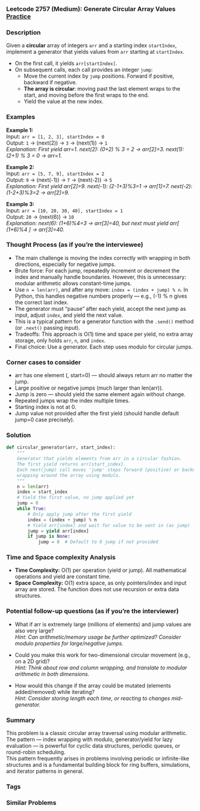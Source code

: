 ### Leetcode 2757 (Medium): Generate Circular Array Values [Practice](https://leetcode.com/problems/generate-circular-array-values)

### Description  
Given a **circular** array of integers `arr` and a starting index `startIndex`, implement a generator that yields values from `arr` starting at `startIndex`.  
- On the first call, it yields `arr[startIndex]`.
- On subsequent calls, each call provides an integer `jump`:
    - Move the current index by `jump` positions. Forward if positive, backward if negative.
    - **The array is circular**: moving past the last element wraps to the start, and moving before the first wraps to the end.
    - Yield the value at the new index.

### Examples  

**Example 1:**  
Input: `arr = [1, 2, 3], startIndex = 0`  
Output: `1` → (next(2)) → `3` → (next(1)) → `1`  
*Explanation: First yield arr=1. next(2): (0+2) % 3 = 2 → arr[2]=3. next(1): (2+1) % 3 = 0 → arr=1.*

**Example 2:**  
Input: `arr = [5, 7, 9], startIndex = 2`  
Output: `9` → (next(-1)) → `7` → (next(-2)) → `5`  
*Explanation: First yield arr[2]=9. next(-1): (2-1+3)%3=1 → arr[1]=7. next(-2): (1-2+3)%3=2 → arr[2]=9.*

**Example 3:**  
Input: `arr = [10, 20, 30, 40], startIndex = 1`  
Output: `20` → (next(6)) → `10`  
*Explanation: next(6): (1+6)%4=3 → arr[3]=40, but next must yield arr[ (1+6)%4 ] → arr[3]=40.*

### Thought Process (as if you’re the interviewee)  
- The main challenge is moving the index correctly with wrapping in both directions, especially for negative jumps.
- Brute force: For each jump, repeatedly increment or decrement the index and manually handle boundaries. However, this is unnecessary: modular arithmetic allows constant-time jumps.
- Use `n = len(arr)`, and after any move: `index = (index + jump) % n`. In Python, this handles negative numbers properly — e.g., (-1) % n gives the correct last index.
- The generator must “pause” after each yield, accept the next jump as input, adjust `index`, and yield the next value.
- This is a typical pattern for a generator function with the `.send()` method (or `.next()` passing input).
- Tradeoffs: This approach is O(1) time and space per yield, no extra array storage, only holds `arr`, `n`, and `index`.
- Final choice: Use a generator. Each step uses modulo for circular jumps.

### Corner cases to consider  
- arr has one element (, start=0) — should always return arr no matter the jump.
- Large positive or negative jumps (much larger than len(arr)).
- Jump is zero — should yield the same element again without change.
- Repeated jumps wrap the index multiple times.
- Starting index is not at 0.
- Jump value not provided after the first yield (should handle default jump=0 case precisely).

### Solution

```python
def circular_generator(arr, start_index):
    """
    Generator that yields elements from arr in a circular fashion.
    The first yield returns arr[start_index].
    Each next(jump) call moves 'jump' steps forward (positive) or backward (negative),
    wrapping around the array using modulo.
    """
    n = len(arr)
    index = start_index
    # Yield the first value, no jump applied yet
    jump = 0
    while True:
        # Only apply jump after the first yield
        index = (index + jump) % n
        # Yield arr[index] and wait for value to be sent in (as jump)
        jump = yield arr[index]
        if jump is None:
            jump = 0  # Default to 0 jump if not provided
```

### Time and Space complexity Analysis  

- **Time Complexity:** O(1) per operation (yield or jump). All mathematical operations and yield are constant time.
- **Space Complexity:** O(1) extra space, as only pointers/index and input array are stored. The function does not use recursion or extra data structures.

### Potential follow-up questions (as if you’re the interviewer)  

- What if arr is extremely large (millions of elements) and jump values are also very large?  
  *Hint: Can arithmetic/memory usage be further optimized? Consider modulo properties for large/negative jumps.*

- Could you make this work for two-dimensional circular movement (e.g., on a 2D grid)?  
  *Hint: Think about row and column wrapping, and translate to modular arithmetic in both dimensions.*

- How would this change if the array could be mutated (elements added/removed) while iterating?  
  *Hint: Consider storing length each time, or reacting to changes mid-generator.*

### Summary
This problem is a classic circular array traversal using modular arithmetic.  
The pattern — index wrapping with modulo, generator/yield for lazy evaluation — is powerful for cyclic data structures, periodic queues, or round-robin scheduling.  
This pattern frequently arises in problems involving periodic or infinite-like structures and is a fundamental building block for ring buffers, simulations, and iterator patterns in general.

### Tags

### Similar Problems
